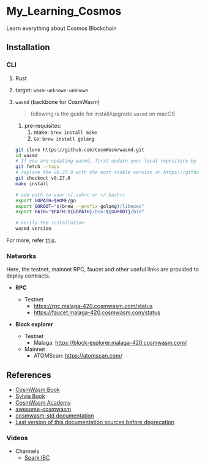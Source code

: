 # My_Learning_Cosmos

Learn everything about Cosmos Blockchain

## Installation

### CLI

1. Rust
2. target: `wasm-unknown-unknown`
3. `wasmd` (backbone for CosmWasm)

   > following is the guide for install/upgrade `wasmd` on macOS

   1. pre-requisites:
      1. make: `brew install make`
      2. `Go`: `brew install golang`

   ```bash
   git clone https://github.com/CosmWasm/wasmd.git
   cd wasmd
   # If you are updating wasmd, first update your local repository by fetching the remote tags available
   git fetch --tags
   # replace the v0.27.0 with the most stable version on https://github.com/CosmWasm/wasmd/tags (or look at `git tag`)
   git checkout v0.27.0
   make install

   # add path to your ~/.zshrc or ~/.bashrc
   export GOPATH=$HOME/go
   export GOROOT="$(brew --prefix golang)/libexec"
   export PATH="$PATH:${GOPATH}/bin:${GOROOT}/bin"

   # verify the installation
   wasmd version
   ```

For more, refer [this](https://docs.cosmwasm.com/docs/1.0/getting-started/installation).

### Networks

Here, the testnet, mainnet RPC, faucet and other useful links are provided to deploy contracts.

- **RPC**

  - Testnet
    - https://rpc.malaga-420.cosmwasm.com/status
    - https://faucet.malaga-420.cosmwasm.com/status

- **Block explorer**
  - Testnet
    - Malaga: https://block-explorer.malaga-420.cosmwasm.com/
  - Mainnet
    - ATOMScan: https://atomscan.com/

## References

- [CosmWasm Book](https://book.cosmwasm.com/)
- [Sylvia Book](https://cosmwasm.github.io/sylvia-book/index.html)
- [CosmWasm Academy](https://academy.cosmwasm.com/)
- [awesome-cosmwasm](https://github.com/CosmWasm/awesome-cosmwasm)
- [cosmwasm-std documentation](https://docs.rs/cosmwasm-std/)
- [Last version of this documentation sources before deprecation](https://github.com/InterWasm/docs/tree/archive)

### Videos

- Channels
  - [Spark IBC](https://www.youtube.com/@sparkibc8129)
